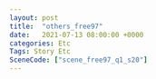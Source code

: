 ```yaml
---
layout: post
title:  "others_free97"
date:   2021-07-13 08:00:00 +0000
categories: Etc
Tags: Story Etc
SceneCode: ["scene_free97_q1_s20"]
---
```

